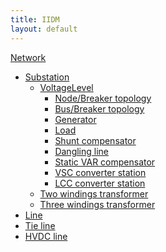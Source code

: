 ```yaml
---
title: IIDM
layout: default
---
```


[Network](network.md)
- [Substation](substation.md)
    - [VoltageLevel](voltageLevel.md)
        - [Node/Breaker topology]()
        - [Bus/Breaker topology]()
        - [Generator](generator.md)
        - [Load](load.md)
        - [Shunt compensator](shuntCompensator.md)
        - [Dangling line](danglingLine.md)
        - [Static VAR compensator](staticVarCompensator.md)
        - [VSC converter station](vscConverterStation.md)
        - [LCC converter station](lccConverterStation.md)
    - [Two windings transformer](twoWindingsTransformer.md)
    - [Three windings transformer](threeWindingsTransformer.md)
- [Line](line.md)
- [Tie line](tieLine.md)
- [HVDC line](hvdcLine.md)
